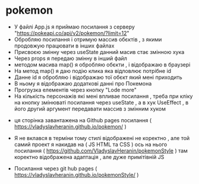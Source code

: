 # pokemon
- У файлі App.js я приймаю посилання з серверу "https://pokeapi.co/api/v2/pokemon/?limit=12"
- Обробляю посилання і отримую массив обєктів , з якими продовжую працювати в інших файлах
- Присвоєю змінну через useState данний масив стає змінною хука 
- Через props я передаю змінну в інший файл 
- методом масива map() я обробляю обєкти , і відображаю в браузері
- На метод map() я даю подію клика яка відловлює потрібне id
- Данне id я обробляю і відображаю тої обєкт який мені приходить 
- В ньому я відображаю додаткові данні про Покемона 
- Прогрузка елементів через кнопку "Lode more" 
- На кількість персонажів які мені впливае посилання , треба при 
  кліку на кнопку змінюваті посилання через useState , а в хук 
  UseEffect , в його другий аргумент передавати массив з змінним хуком 
  
* ця сторінка завантажена на Github pages посилання ( https://vladyslavheranin.github.io/pokemon/ )
 
 * Я не вклався в терміни тому стилі відображені не коректно , але той самий проект я накидав на 
  ( JS HTML та CSS ) ось на нього посилання ( https://github.com/VladyslavHeranin/pokemonStyle )
   там коректно відображена адаптація , але дуже примітівній JS 
   
* Посилання через git hub pages  ( https://vladyslavheranin.github.io/pokemonStyle/ )
